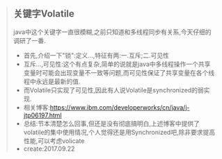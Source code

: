 > ## 关键字Volatile
> java中这个关键字一直很模糊,之前只知道和多线程同步有关系,今天仔细的调研了一番.
> * 首先,介绍一下"锁":定义...,特征有两:一.互斥;二.可见性
> * 互斥...,可见性:这个有点复杂,简单的说就是java中多线程操作一个共享变量时可能会出现变量不一致等问题,而可见性保证了共享变量在各个线程中永远是最新的值.
> * 而Volatile只实现了可见性,因此有人说Volatile是synchronized的弱实现.
> * 相关博客:https://www.ibm.com/developerworks/cn/java/j-jtp06197.html
> * 总结:节本清楚怎么回事,但还是没有彻底搞明白,上述博客中提供了volatile的集中使用情况,个人觉得还是用Synchronized吧,除非要求提高性能,可以考虑volicate
> * create:2017.09.22

> 
